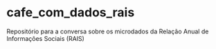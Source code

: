 # cafe_com_dados_rais
Repositório para a conversa sobre os microdados da Relação Anual de Informações Sociais (RAIS)
